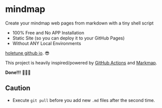# mindmap

Create your mindmap web pages from markdown with a tiny shell script

- 100% Free and No APP Installation
- Static Site (so you can deploy it to your GitHub Pages)
- Without ANY Local Environments

[holetune github io](https://holetune.github.io/). 😎

This project is heavily inspired/powered by [GitHub Actions](https://docs.github.com/en/actions) and [Markmap](https://github.com/gera2ld/markmap).

**Done!!!** 🚀🚀🚀

## Caution

- Execute `git pull` before you add new `.md` files after the second time.
